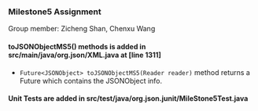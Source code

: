 ### Milestone5 Assignment

Group member: Zicheng Shan, Chenxu Wang

####  toJSONObjectMS5() methods is added in src/main/java/org.json/XML.java at [line 1311]
* ```Future<JSONObject> toJSONObjectMS5(Reader reader)``` method returns a Future which contains the JSONObject info. 

#### Unit Tests are added in src/test/java/org.json.junit/MileStone5Test.java